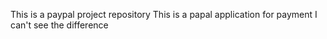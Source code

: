 This is a paypal project repository
 This is a papal application for payment
 I can't see the difference
